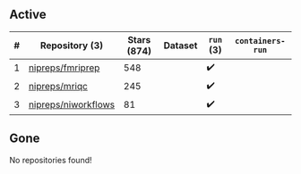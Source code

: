 ## Active
| # | Repository (3) | Stars (874) | Dataset | `run` (3) | `containers-run` |
| --- | --- | --- | --- | --- | --- |
| 1 | [nipreps/fmriprep](https://github.com/nipreps/fmriprep) | 548 |  | :heavy_check_mark: |  |
| 2 | [nipreps/mriqc](https://github.com/nipreps/mriqc) | 245 |  | :heavy_check_mark: |  |
| 3 | [nipreps/niworkflows](https://github.com/nipreps/niworkflows) | 81 |  | :heavy_check_mark: |  |

## Gone
No repositories found!
